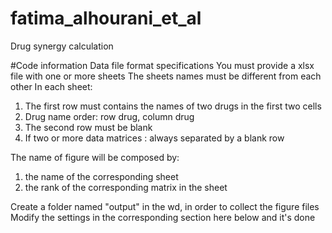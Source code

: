 # fatima_alhourani_et_al
Drug synergy calculation







#Code information
Data file format specifications
You must provide a xlsx file with one or more sheets
The sheets names must be different from each other
In each sheet:
 1. The first row must contains the names of two drugs in the first two cells
  2. Drug name order: row drug, column drug
  3. The second row must be blank
   4. If two or more data matrices : always separated by a blank row

 The name of figure will be composed by:
   1. the name of the corresponding sheet
   2. the rank of the corresponding matrix in the sheet

 Create a folder named "output" in the wd, in order to collect the figure files
 Modify the settings in the corresponding section here below and it's done

